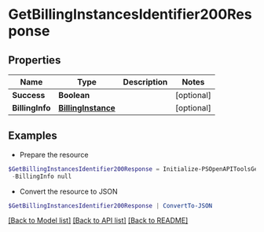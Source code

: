 # GetBillingInstancesIdentifier200Response
## Properties

Name | Type | Description | Notes
------------ | ------------- | ------------- | -------------
**Success** | **Boolean** |  | [optional] 
**BillingInfo** | [**BillingInstance**](BillingInstance.md) |  | [optional] 

## Examples

- Prepare the resource
```powershell
$GetBillingInstancesIdentifier200Response = Initialize-PSOpenAPIToolsGetBillingInstancesIdentifier200Response  -Success null `
 -BillingInfo null
```

- Convert the resource to JSON
```powershell
$GetBillingInstancesIdentifier200Response | ConvertTo-JSON
```

[[Back to Model list]](../README.md#documentation-for-models) [[Back to API list]](../README.md#documentation-for-api-endpoints) [[Back to README]](../README.md)

